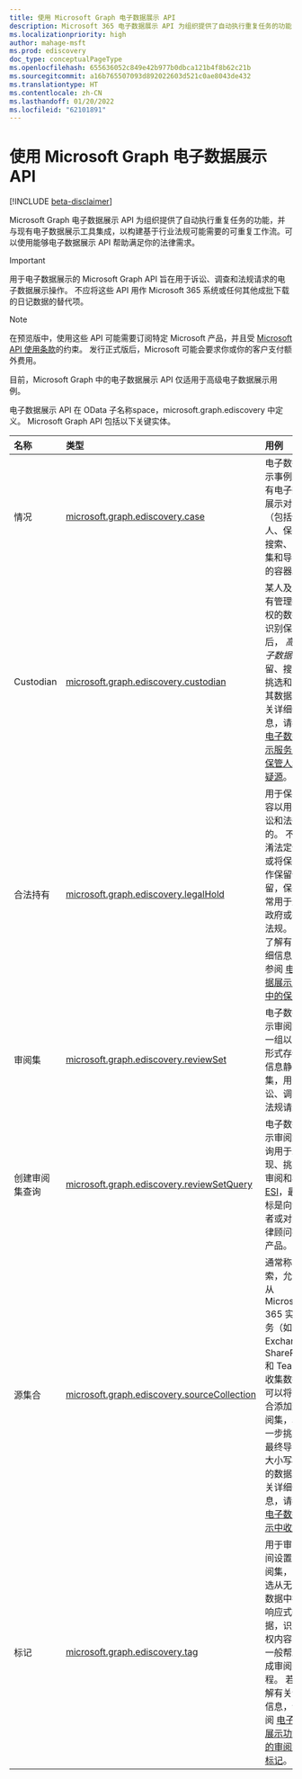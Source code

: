 ```yaml
---
title: 使用 Microsoft Graph 电子数据展示 API
description: Microsoft 365 电子数据展示 API 为组织提供了自动执行重复任务的功能，并与现有电子数据展示工具集成，以构建基于行业法规可能需要的可重复工作流。可以使用能够电子数据展示 API 帮助满足你的法律需求。
ms.localizationpriority: high
author: mahage-msft
ms.prod: ediscovery
doc_type: conceptualPageType
ms.openlocfilehash: 655636052c849e42b977b0dbca121b4f8b62c21b
ms.sourcegitcommit: a16b765507093d892022603d521c0ae8043de432
ms.translationtype: HT
ms.contentlocale: zh-CN
ms.lasthandoff: 01/20/2022
ms.locfileid: "62101891"
---
```

# <a name="use-the-microsoft-graph-ediscovery-api"></a>使用 Microsoft Graph 电子数据展示 API

[!INCLUDE [beta-disclaimer](../../includes/beta-disclaimer.md)]

Microsoft Graph 电子数据展示 API 为组织提供了自动执行重复任务的功能，并与现有电子数据展示工具集成，以构建基于行业法规可能需要的可重复工作流。可以使用能够电子数据展示 API 帮助满足你的法律需求。

> [!IMPORTANT]
> 用于电子数据展示的 Microsoft Graph API 旨在用于诉讼、调查和法规请求的电子数据展示操作。 不应将这些 API 用作 Microsoft 365 系统或任何其他成批下载的日记数据的替代项。

> [!NOTE]
> 在预览版中，使用这些 API 可能需要订阅特定 Microsoft 产品，并且受 [Microsoft API 使用条款](/legal/microsoft-apis/terms-of-use?context=graph%252fcontext)的约束。  发行正式版后，Microsoft 可能会要求你或你的客户支付额外费用。
>
> 目前，Microsoft Graph 中的电子数据展示 API 仅适用于高级电子数据展示用例。

电子数据展示 API 在 OData 子名称space，microsoft.graph.ediscovery 中定义。 Microsoft Graph API 包括以下关键实体。

| 名称 | 类型       | 用例 |
|:-|:-|:-|
| 情况 | [microsoft.graph.ediscovery.case](ediscovery-case.md) | 电子数据展示事例是所有电子数据展示对象（包括保管人、保留、搜索、审阅集和导出）的容器。 |
| Custodian | [microsoft.graph.ediscovery.custodian](ediscovery-custodian.md) | 某人及其拥有管理控制权的数据。 识别保管人后， *高级电子数据* 可保留、搜索、挑选和导出其数据。 有关详细信息，请参阅 [电子数据展示服务中的保管人和非疑源](/microsoft-365/compliance/managing-custodians)。|
| 合法持有 | [microsoft.graph.ediscovery.legalHold](ediscovery-legalhold.md) | 用于保存内容以用于诉讼和法律目的。 不能混淆法定保留或将保留用作保留保留，保留通常用于遵守政府或行业法规。 若要了解有关详细信息，请参阅 [电子数据展示管理中的保留](/microsoft-365/compliance/managing-holds)。|
| 审阅集| [microsoft.graph.ediscovery.reviewSet](ediscovery-reviewset.md) | 电子数据展示审阅集是一组以电子形式存储的信息静态集，用于诉讼、调查或法规请求。 |
| 创建审阅集查询 | [microsoft.graph.ediscovery.reviewSetQuery](ediscovery-reviewsetquery.md) | 电子数据展示审阅集查询用于发现、挑选、审阅和标记 [ESI](https://en.wikipedia.org/wiki/Electronically_stored_information_(Federal_Rules_of_Civil_Procedure))，最终目标是向请求者或对方法律顾问提供产品。|
| 源集合| [microsoft.graph.ediscovery.sourceCollection](ediscovery-sourcecollection.md)| 通常称为搜索，允许您从 Microsoft 365 实时服务（如 Exchange、SharePoint 和 Teams）收集数据。 可以将源集合添加到审阅集，以进一步挑选和最终导出与大小写相关的数据。 有关详细信息，请参阅 [电子数据展示中收集](/microsoft-365/compliance/collecting-data-for-ediscovery)。|
| 标记 | [microsoft.graph.ediscovery.tag](ediscovery-tag.md) | 用于审阅期间设置的审阅集，或挑选从无响应数据中挑选响应式数据，识别特权内容，或一般帮助完成审阅过程。  若要了解有关详细信息，请参阅 [电子数据展示功能中的审阅集内标记](/microsoft-365/compliance/tagging-documents)。|